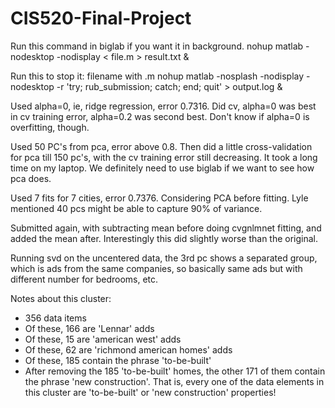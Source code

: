 CIS520-Final-Project
====================
Run this command in biglab if you want it in background.
nohup matlab -nodesktop -nodisplay < file.m > result.txt &

Run this to stop it: filename with .m
nohup matlab -nosplash -nodisplay -nodesktop -r 'try; rub_submission; catch; end; quit' > output.log &


Used alpha=0, ie, ridge regression, error 0.7316. Did cv, alpha=0 was best in cv training error, alpha=0.2 was second best. Don't know if alpha=0 is overfitting, though.

Used 50 PC's from pca, error above 0.8. Then did a little cross-validation for pca till 150 pc's, with the cv training error still decreasing. It took a long time on my laptop. We definitely need to use biglab if we want to see how pca does.

Used 7 fits for 7 cities, error 0.7376. Considering PCA before fitting. Lyle mentioned 40 pcs might be able to capture 90% of variance.

Submitted again, with subtracting mean before doing cvgnlmnet fitting, and added the mean after. Interestingly this did slightly worse than the original.

Running svd on the uncentered data, the 3rd pc shows a separated group, which is ads from the same companies, so basically same ads but with different number for bedrooms, etc.

Notes about this cluster:
  -  356 data items
  -  Of these, 166 are 'Lennar' adds
  -  Of these, 15 are 'american west' adds
  -  Of these, 62 are 'richmond american homes' adds
  -  Of these, 185 contain the phrase 'to-be-built'
  -  After removing the 185 'to-be-built' homes, the other 171 of them contain the phrase 'new construction'. That is, every one of the data elements in this cluster are 'to-be-built' or 'new construction' properties!
  
